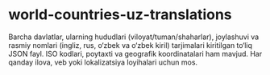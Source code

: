 # world-countries-uz-translations
Barcha davlatlar, ularning hududlari (viloyat/tuman/shaharlar), joylashuvi va rasmiy nomlari (ingliz, rus, o‘zbek va o‘zbek kiril) tarjimalari kiritilgan to‘liq JSON fayl. ISO kodlari, poytaxti va geografik koordinatalari ham mavjud. Har qanday ilova, veb yoki lokalizatsiya loyihalari uchun mos.
